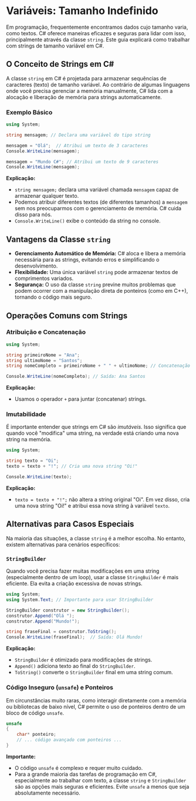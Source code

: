 # Variáveis: Tamanho Indefinido

Em programação, frequentemente encontramos dados cujo tamanho varia, como textos. C# oferece maneiras eficazes e seguras para lidar com isso, principalmente através da classe `string`. Este guia explicará como trabalhar com strings de tamanho variável em C#.

## O Conceito de Strings em C#

A classe `string` em C# é projetada para armazenar sequências de caracteres (texto) de tamanho variável. Ao contrário de algumas linguagens onde você precisa gerenciar a memória manualmente, C# lida com a alocação e liberação de memória para strings automaticamente.

### Exemplo Básico

```csharp
using System;

string mensagem; // Declara uma variável do tipo string

mensagem = "Olá";  // Atribui um texto de 3 caracteres
Console.WriteLine(mensagem);

mensagem = "Mundo C#"; // Atribui um texto de 9 caracteres
Console.WriteLine(mensagem);
```

**Explicação:**

- `string mensagem;` declara uma variável chamada `mensagem` capaz de armazenar qualquer texto.
- Podemos atribuir diferentes textos (de diferentes tamanhos) a `mensagem` sem nos preocuparmos com o gerenciamento de memória. C# cuida disso para nós.
- `Console.WriteLine()` exibe o conteúdo da string no console.

## Vantagens da Classe `string`

- **Gerenciamento Automático de Memória:** C# aloca e libera a memória necessária para as strings, evitando erros e simplificando o desenvolvimento.
- **Flexibilidade:** Uma única variável `string` pode armazenar textos de comprimentos variados.
- **Segurança:** O uso da classe `string` previne muitos problemas que podem ocorrer com a manipulação direta de ponteiros (como em C++), tornando o código mais seguro.

## Operações Comuns com Strings

### Atribuição e Concatenação

```csharp
using System;

string primeiroNome = "Ana";
string ultimoNome = "Santos";
string nomeCompleto = primeiroNome + " " + ultimoNome; // Concatenação

Console.WriteLine(nomeCompleto); // Saída: Ana Santos
```

**Explicação:**

- Usamos o operador `+` para juntar (concatenar) strings.

### Imutabilidade

É importante entender que strings em C# são _imutáveis_. Isso significa que quando você "modifica" uma string, na verdade está criando uma nova string na memória.

```csharp
using System;

string texto = "Oi";
texto = texto + "!"; // Cria uma nova string "Oi!"

Console.WriteLine(texto);
```

**Explicação:**

- `texto = texto + "!";` não altera a string original "Oi". Em vez disso, cria uma nova string "Oi!" e atribui essa nova string à variável `texto`.

## Alternativas para Casos Especiais

Na maioria das situações, a classe `string` é a melhor escolha. No entanto, existem alternativas para cenários específicos:

### `StringBuilder`

Quando você precisa fazer muitas modificações em uma string (especialmente dentro de um loop), usar a classe `StringBuilder` é mais eficiente. Ela evita a criação excessiva de novas strings.

```csharp
using System;
using System.Text; // Importante para usar StringBuilder

StringBuilder construtor = new StringBuilder();
construtor.Append("Olá ");
construtor.Append("Mundo!");

string fraseFinal = construtor.ToString();
Console.WriteLine(fraseFinal);  // Saída: Olá Mundo!
```

**Explicação:**

- `StringBuilder` é otimizado para modificações de strings.
- `Append()` adiciona texto ao final do `StringBuilder`.
- `ToString()` converte o `StringBuilder` final em uma string comum.

### Código Inseguro (`unsafe`) e Ponteiros

Em circunstâncias muito raras, como interagir diretamente com a memória ou bibliotecas de baixo nível, C# permite o uso de ponteiros dentro de um bloco de código `unsafe`.

```csharp
unsafe
{
    char* ponteiro;
    // ... código avançado com ponteiros ...
}
```

**Importante:**

- O código `unsafe` é complexo e requer muito cuidado.
- Para a grande maioria das tarefas de programação em C#, especialmente ao trabalhar com texto, a classe `string` e `StringBuilder` são as opções mais seguras e eficientes. Evite `unsafe` a menos que seja absolutamente necessário.
